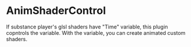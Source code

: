 # AnimShaderControl

If substance player's glsl shaders have "Time" variable, this plugin copntrols the variable.
With the variable, you can create animated custom shaders.
